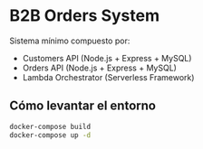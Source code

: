 # B2B Orders System

Sistema mínimo compuesto por:
- Customers API (Node.js + Express + MySQL)
- Orders API (Node.js + Express + MySQL)
- Lambda Orchestrator (Serverless Framework)

## Cómo levantar el entorno

```bash
docker-compose build
docker-compose up -d